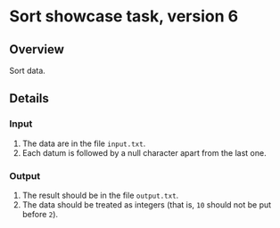 # Sort showcase task, version 6

## Overview

Sort data.

## Details

### Input

1. The data are in the file `input.txt`.
2. Each datum is followed by a null character apart from the last one.

### Output

1. The result should be in the file `output.txt`.
2. The data should be treated as integers (that is, `10` should not be put before `2`).
